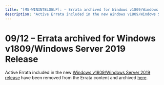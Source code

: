 ```yaml
---
title: "[MS-WININTBLOGLP]: – Errata archived for Windows v1809/Windows Server 2019 Release"
description: "Active Errata included in the new Windows v1809/Windows Server 2019 release have been removed from the Errata content and archived here."
---
```


# 09/12 – Errata archived for Windows v1809/Windows Server 2019 Release

<p> </p>
<p>Active Errata included in the new <span><a href="/openspecs/windows_protocols/MS-WINPROTLP/e168a474-7de2-421c-b460-91adf87692a3">Windows
v1809/Windows Server 2019 release</a></span> have been removed from the Errata
content and archived <span><a href="https://winprotocoldoc.blob.core.windows.net/productionwindowsarchives/MS-WINERRATA/%5bMS-WINERRATA%5d-180912.pdf">here</a></span>.</p>


                